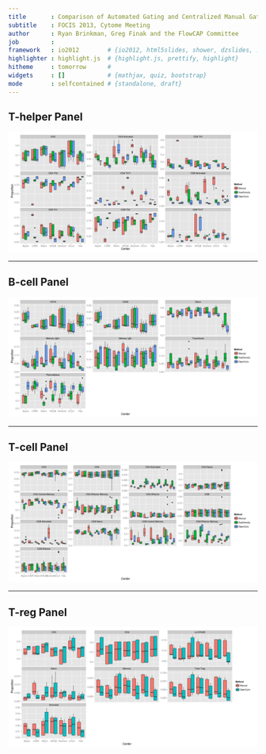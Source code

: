 ```yaml
---
title       : Comparison of Automated Gating and Centralized Manual Gating
subtitle    : FOCIS 2013, Cytome Meeting
author      : Ryan Brinkman, Greg Finak and the FlowCAP Committee
job         : 
framework   : io2012        # {io2012, html5slides, shower, dzslides, ...}
highlighter : highlight.js  # {highlight.js, prettify, highlight}
hitheme     : tomorrow      # 
widgets     : []            # {mathjax, quiz, bootstrap}
mode        : selfcontained # {standalone, draft}
---
```


## T-helper Panel
  


![plot of chunk boxplots.thelper](figure/boxplots.thelper.png) 


---

## B-cell Panel

![plot of chunk boxplots.bcell](figure/boxplots.bcell.png) 



---

## T-cell Panel

![plot of chunk boxplots.tcelll](figure/boxplots.tcelll.png) 



---


## T-reg Panel

![plot of chunk boxplots.treg](figure/boxplots.treg.png) 


